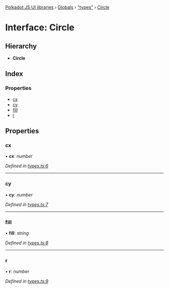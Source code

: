 [Polkadot JS UI libraries](../README.md) › [Globals](../globals.md) › ["types"](../modules/_types_.md) › [Circle](_types_.circle.md)

# Interface: Circle

## Hierarchy

* **Circle**

## Index

### Properties

* [cx](_types_.circle.md#cx)
* [cy](_types_.circle.md#cy)
* [fill](_types_.circle.md#fill)
* [r](_types_.circle.md#r)

## Properties

###  cx

• **cx**: *number*

*Defined in [types.ts:6](https://github.com/polkadot-js/ui/blob/a268160f/packages/ui-shared/src/types.ts#L6)*

___

###  cy

• **cy**: *number*

*Defined in [types.ts:7](https://github.com/polkadot-js/ui/blob/a268160f/packages/ui-shared/src/types.ts#L7)*

___

###  fill

• **fill**: *string*

*Defined in [types.ts:8](https://github.com/polkadot-js/ui/blob/a268160f/packages/ui-shared/src/types.ts#L8)*

___

###  r

• **r**: *number*

*Defined in [types.ts:9](https://github.com/polkadot-js/ui/blob/a268160f/packages/ui-shared/src/types.ts#L9)*
